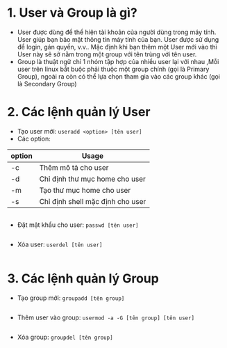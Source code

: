 # 1. User và Group là gì?

- User được dùng để thể hiện tài khoản của người dùng trong máy tính. User giúp bạn bảo mật thông tin máy tính của bạn. User được sử dụng để login, gán quyền, v.v.. Mặc định khi bạn thêm một User mới vào thì User này sẽ sở nằm trong một group với tên trùng với tên user.
- Group là thuật ngữ chỉ 1 nhóm tập hợp của nhiều user lại với nhau ,Mỗi user trên linux bắt buộc phải thuộc một group chính (gọi là Primary Group), ngoài ra còn có thể lựa chọn tham gia vào các group khác (gọi là Secondary Group)

# 2. Các lệnh quản lý User

- Tạo user mới: `useradd <option> [tên user]`
- Các option:

| option | Usage
| ------ |  ----
| -c | Thêm mô tả cho user
| -d | Chỉ định thư mục home cho user
| -m | Tạo thư mục home cho user
| -s | Chỉ định shell mặc định cho user

<img src="">


- Đặt mật khẩu cho user: `passwd [tên user]`

<img src="">

- Xóa user: `userdel [tên user]`

<img src="">

# 3. Các lệnh quản lý Group

- Tạo group mới: `groupadd [tên group]`

<img src="">

- Thêm user vào group: `usermod -a -G [tên group] [tên user]`

<img src="">

- Xóa group: `groupdel [tên group]`

<img src="">


